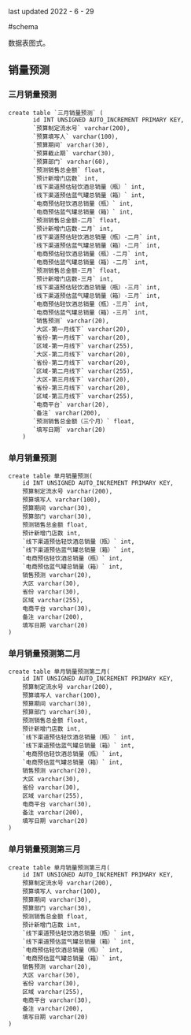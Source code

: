 last updated 2022 - 6 - 29

#schema

数据表图式。

## 销量预测

### 三月销量预测

    create table `三月销量预测` (
           id INT UNSIGNED AUTO_INCREMENT PRIMARY KEY,
           `预算制定流水号` varchar(200),
           `预算填写人` varchar(100),
           `预算期间` varchar(30),
           `预算截止期` varchar(30),
           `预算部门` varchar(60),
           `预测销售总金额` float,
           `预计新增门店数` int,
           `线下渠道预估轻饮酒总销量（瓶）` int,
           `线下渠道预估蓝气罐总销量（箱）` int,
           `电商预估轻饮酒总销量（瓶）` int,
           `电商预估蓝气罐总销量（箱）` int,  
           `预测销售总金额-二月` float,
           `预计新增门店数-二月` int,
           `线下渠道预估轻饮酒总销量（瓶）-二月` int,
           `线下渠道预估蓝气罐总销量（箱）-二月` int,
           `电商预估轻饮酒总销量（瓶）-二月` int,
           `电商预估蓝气罐总销量（箱）-二月` int, 
           `预测销售总金额-三月` float,
           `预计新增门店数-三月` int,
           `线下渠道预估轻饮酒总销量（瓶）-三月` int,
           `线下渠道预估蓝气罐总销量（箱）-三月` int,
           `电商预估轻饮酒总销量（瓶）-三月` int,
           `电商预估蓝气罐总销量（箱）-三月` int, 
           `销售预测` varchar(20),
           `大区-第一月线下` varchar(20),
           `省份-第一月线下` varchar(20),
           `区域-第一月线下` varchar(255),
           `大区-第二月线下` varchar(20),
           `省份-第二月线下` varchar(20),
           `区域-第二月线下` varchar(255),
           `大区-第三月线下` varchar(20),
           `省份-第三月线下` varchar(20),
           `区域-第三月线下` varchar(255),
           `电商平台` varchar(20),
           `备注` varchar(200),
           `预测销售总金额（三个月）` float,
           `填写日期` varchar(20)
        )
    
    
### 单月销量预测
    
    create table 单月销量预测(
        id INT UNSIGNED AUTO_INCREMENT PRIMARY KEY,
        预算制定流水号 varchar(200),
        预算填写人 varchar(100),
        预算期间 varchar(30),
        预算部门 varchar(30),
        预测销售总金额 float,
        预计新增门店数 int,
        `线下渠道预估轻饮酒总销量（瓶）` int,
        `线下渠道预估蓝气罐总销量（箱）` int,
        `电商预估轻饮酒总销量（瓶）` int,
        `电商预估蓝气罐总销量（箱）` int,        
        销售预测 varchar(20),
        大区 varchar(30),
        省份 varchar(30),
        区域 varchar(255),
        电商平台 varchar(30),
        备注 varchar(200),
        填写日期 varchar(20)
    )

### 单月销量预测第二月

    create table 单月销量预测第二月(
        id INT UNSIGNED AUTO_INCREMENT PRIMARY KEY,
        预算制定流水号 varchar(200),
        预算填写人 varchar(100),
        预算期间 varchar(30),
        预算部门 varchar(30),
        预测销售总金额 float,
        预计新增门店数 int,
        `线下渠道预估轻饮酒总销量（瓶）` int,
        `线下渠道预估蓝气罐总销量（箱）` int,
        `电商预估轻饮酒总销量（瓶）` int,
        `电商预估蓝气罐总销量（箱）` int,        
        销售预测 varchar(20),
        大区 varchar(30),
        省份 varchar(30),
        区域 varchar(255),
        电商平台 varchar(30),
        备注 varchar(200),
        填写日期 varchar(20)
    )

### 单月销量预测第三月

    create table 单月销量预测第三月(
        id INT UNSIGNED AUTO_INCREMENT PRIMARY KEY,
        预算制定流水号 varchar(200),
        预算填写人 varchar(100),
        预算期间 varchar(30),
        预算部门 varchar(30),
        预测销售总金额 float,
        预计新增门店数 int,
        `线下渠道预估轻饮酒总销量（瓶）` int,
        `线下渠道预估蓝气罐总销量（箱）` int,
        `电商预估轻饮酒总销量（瓶）` int,
        `电商预估蓝气罐总销量（箱）` int,        
        销售预测 varchar(20),
        大区 varchar(30),
        省份 varchar(30),
        区域 varchar(255),
        电商平台 varchar(30),
        备注 varchar(200),
        填写日期 varchar(20)
    )





